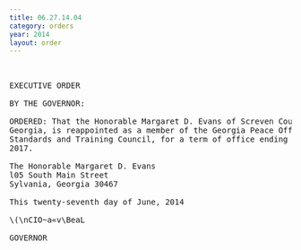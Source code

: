 ```yaml
---
title: 06.27.14.04
category: orders
year: 2014
layout: order
---
```


<pre> 

EXECUTIVE ORDER

BY THE GOVERNOR:

ORDERED: That the Honorable Margaret D. Evans of Screven County,
Georgia, is reappointed as a member of the Georgia Peace Officer
Standards and Training Council, for a term of office ending July 1,
2017.

The Honorable Margaret D. Evans
l05 South Main Street
Sylvania, Georgia 30467

This twenty-seventh day of June, 2014

\(\nCIO~a«v\BeaL

GOVERNOR

</pre>
